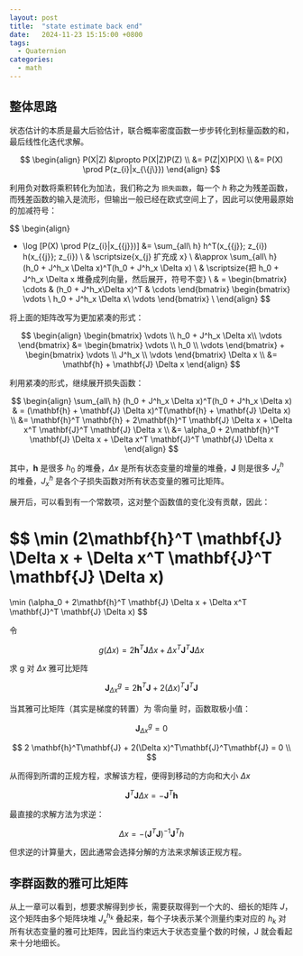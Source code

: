 ```yaml
---
layout: post
title:  "state estimate back end"
date:   2024-11-23 15:15:00 +0800
tags: 
  - Quaternion
categories:
  - math
---
```


## 整体思路

状态估计的本质是最大后验估计，联合概率密度函数一步步转化到标量函数的和，最后线性化迭代求解。

$$
\begin{align}
P(X|Z) &\propto P(X|Z)P(Z) \\
&= P(Z|X)P(X) \\
&= P(X) \prod P(z_{i}|x_{\{j\}}) 
\end{align}
$$

利用负对数将乘积转化为加法，我们称之为 `损失函数`，每一个 $h$ 称之为残差函数，而残差函数的输入是流形，但输出一般已经在欧式空间上了，因此可以使用最原始的加减符号：

$$
\begin{align}
- \log [P(X) \prod P(z_{i}|x_{\{j\}})] 
&= \sum_{all\ h} h^T(x_{\{j\}}; z_{i}) h(x_{\{j\}}; z_{i}) \\
& \scriptsize{x_{j} 扩充成 x} \\
&\approx \sum_{all\ h} (h_0 + J^h_x \Delta x)^T(h_0 + J^h_x \Delta x) \\
& \scriptsize{把 h_0 + J^h_x \Delta x 堆叠成列向量，然后展开，符号不变} \\
& = 
\begin{bmatrix}
\cdots & (h_0 + J^h_x\Delta x)^T & \cdots
\end{bmatrix} 
\begin{bmatrix}
\vdots \\
h_0 + J^h_x \Delta x\\
\vdots
\end{bmatrix} \\
\end{align}
$$

将上面的矩阵改写为更加紧凑的形式：

$$
\begin{align}
\begin{bmatrix}
\vdots \\
h_0 + J^h_x \Delta x\\
\vdots
\end{bmatrix}
&=  
\begin{bmatrix}
\vdots \\
h_0 \\
\vdots
\end{bmatrix}
+
\begin{bmatrix}
\vdots \\
J^h_x \\
\vdots
\end{bmatrix}
\Delta x \\
&= \mathbf{h} + \mathbf{J} \Delta x
\end{align}
$$

利用紧凑的形式，继续展开损失函数：

$$
\begin{align}
\sum_{all\ h} (h_0 + J^h_x \Delta x)^T(h_0 + J^h_x \Delta x) 
& = (\mathbf{h} + \mathbf{J} \Delta x)^T(\mathbf{h} + \mathbf{J} \Delta x) \\
&= \mathbf{h}^T \mathbf{h} + 2\mathbf{h}^T \mathbf{J} \Delta x + \Delta x^T \mathbf{J}^T \mathbf{J} \Delta x \\
&= \alpha_0 + 2\mathbf{h}^T \mathbf{J} \Delta x + \Delta x^T \mathbf{J}^T \mathbf{J} \Delta x
\end{align}
$$

其中，$\mathbf{h}$ 是很多 $h_0$ 的堆叠，$\Delta x$ 是所有状态变量的增量的堆叠，$\mathbf{J}$ 则是很多 $J^h_x$ 的堆叠，$J^h_x$ 是各个子损失函数对所有状态变量的雅可比矩阵。

展开后，可以看到有一个常数项，这对整个函数值的变化没有贡献，因此：

$$
\min (2\mathbf{h}^T \mathbf{J} \Delta x + \Delta x^T \mathbf{J}^T \mathbf{J} \Delta x)
=
\min (\alpha_0 + 2\mathbf{h}^T \mathbf{J} \Delta x + \Delta x^T \mathbf{J}^T \mathbf{J} \Delta x) 
$$

令  

$$
g(\Delta x) = 2\mathbf{h}^T \mathbf{J} \Delta x + \Delta x^T \mathbf{J}^T \mathbf{J} \Delta x 
$$

求 g 对 $\Delta x$ 雅可比矩阵

$$
\mathbf{J}^g_{\Delta x}  = 2 \mathbf{h}^T\mathbf{J} + 2(\Delta x)^T\mathbf{J}^T\mathbf{J}
$$

当其雅可比矩阵（其实是梯度的转置）为 零向量 时，函数取极小值：

$$\mathbf{J}^g_{\Delta x}= 0$$

$$
2 \mathbf{h}^T\mathbf{J} + 2(\Delta x)^T\mathbf{J}^T\mathbf{J} = 0 \\
$$

从而得到所谓的正规方程，求解该方程，便得到移动的方向和大小 $\Delta x$

$$
\mathbf{J}^T\mathbf{J}\Delta x = -\mathbf{J}^T\mathbf{h}
$$

最直接的求解方法为求逆：

$$
\Delta x = -(\mathbf{J}^T\mathbf{J})^{-1}\mathbf{J}^T\mathbf{}h
$$

但求逆的计算量大，因此通常会选择分解的方法来求解该正规方程。

## 李群函数的雅可比矩阵

从上一章可以看到，想要求解得到步长，需要获取得到一个大的、细长的矩阵 $J$，这个矩阵由多个矩阵块堆 $J^{h_k}_x$ 叠起来，每个子块表示某个测量约束对应的 $h_k$ 对所有状态变量的雅可比矩阵，因此当约束远大于状态变量个数的时候，J 就会看起来十分地细长。

